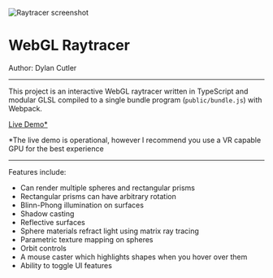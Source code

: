 ![Raytracer screenshot](http://dcthetall-webgl-raytracer.herokuapp.com/demo-picture.png)

# WebGL Raytracer
Author: Dylan Cutler

---

This project is an interactive WebGL raytracer written
in TypeScript and modular GLSL compiled to a single
bundle program (`public/bundle.js`) with Webpack.


[Live Demo*](http://dcthetall-webgl-raytracer.herokuapp.com)

*The live demo is operational, however I recommend you use a VR capable GPU for the best experience

---

Features include:
- Can render multiple spheres and rectangular prisms
- Rectangular prisms can have arbitrary rotation
- Blinn-Phong illumination on surfaces
- Shadow casting
- Reflective surfaces
- Sphere materials refract light using matrix ray
  tracing
- Parametric texture mapping on spheres
- Orbit controls
- A mouse caster which highlights shapes when you
  hover over them
- Ability to toggle UI features
